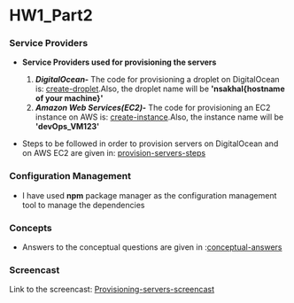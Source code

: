 # HW1_Part2
### Service Providers
- **Service Providers used for provisioning the servers**
  1. ***DigitalOcean-*** The code for provisioning a droplet on DigitalOcean is: [create-droplet](create_droplet.js).Also, the droplet name will be **'nsakhal{hostname of your machine}'**
  2. ***Amazon Web Services(EC2)-*** The code for provisioning an EC2 instance on AWS is: [create-instance](ec2_instance.js).Also, the instance name will be **'devOps_VM123'**

- Steps to be followed in order to provision servers on DigitalOcean and on AWS EC2 are given in: [provision-servers-steps](steps.md)
### Configuration Management
- I have used **npm** package manager as the configuration management tool to manage the dependencies
### Concepts
- Answers to the conceptual questions are given in :[conceptual-answers](Answers.md)
### Screencast 
Link to the screencast: [Provisioning-servers-screencast](https://youtu.be/GPrTUshtsbE)
